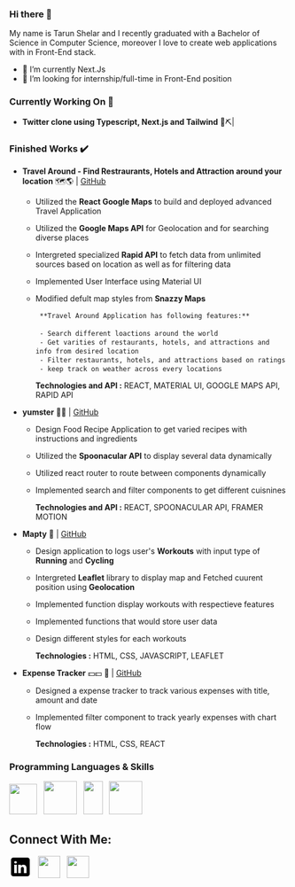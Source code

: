 ### Hi there 👋

My name is Tarun Shelar and I recently graduated with a Bachelor of Science in Computer Science, moreover I love to create web applications with in Front-End stack.

- 🌱 I’m currently Next.Js
- 👯 I’m looking for internship/full-time in Front-End position

### Currently Working On 🚀

- **Twitter clone using Typescript, Next.js and Tailwind** 📜⛏️|

### Finished Works ✔️

- **Travel Around - Find Restraurants, Hotels and Attraction around your location** 🗺️🌎 | <a href = "https://github.com/elianalopez/Instapup"> GitHub</a>

  - Utilized the **React Google Maps** to build and deployed advanced Travel Application
  - Utilized the **Google Maps API** for Geolocation and for searching diverse places
  - Intergreted specialized **Rapid API** to fetch data from unlimited sources based on location as well as for filtering data
  - Implemented User Interface using Material UI
  - Modified defult map styles from **Snazzy Maps**

         **Travel Around Application has following features:**

         - Search different loactions around the world
         - Get varities of restaurants, hotels, and attractions and info from desired location
         - Filter restaurants, hotels, and attractions based on ratings
         - keep track on weather across every locations

    **Technologies and API :** REACT, MATERIAL UI, GOOGLE MAPS API, RAPID API

- **yumster** 🥘🍞 | <a href = "https://github.com/elianalopez/RaspiCar-Project"> GitHub</a>

  - Design Food Recipe Application to get varied recipes with instructions and ingredients
  - Utilized the **Spoonacular API** to display several data dynamically
  - Utilized react router to route between components dynamically
  - Implemented search and filter components to get different cuisnines

    **Technologies and API :** REACT, SPOONACULAR API, FRAMER MOTION

- **Mapty** 📍 | <a href = "https://github.com/Taruun/Mpaty"> GitHub</a>

  - Design application to logs user's **Workouts** with input type of **Running** and **Cycling**
  - Intergreted **Leaflet** library to display map and Fetched cuurent position using **Geolocation**
  - Implemented function display workouts with respectieve features
  - Implemented functions that would store user data
  - Design different styles for each workouts

    **Technologies :** HTML, CSS, JAVASCRIPT, LEAFLET

- **Expense Tracker** 💵💵 🔗 | <a href = "https://github.com/elianalopez/Markov-Chains-Text-Generator"> GitHub</a>

  - Designed a expense tracker to track various expenses with title, amount and date
  - Implemented filter component to track yearly expenses with chart flow

    **Technologies :** HTML, CSS, REACT

### Programming Languages & Skills

<img src="html-5.png" width="50" height = "55" > &nbsp; <img src="css-3.png" width="60" height="60"> &nbsp; <img src="js (2).png"  width="35" height = "60"> &nbsp; <img src="atom.png"  width="60" height = "60">

## Connect With Me:

<a href="https://www.linkedin.com/in/tarun-shelar-617192190/"><img src="https://raw.githubusercontent.com/simple-icons/simple-icons/4bf96a236bac3b4f06617753cf16caa2542b8d9d/icons/linkedin.svg" width = "40px" height = "40px"></a> &nbsp; <a href="mailto: tarunys2002@gmail.com"><img src="https://github.com/simple-icons/simple-icons/blob/develop/icons/gmail.svg" width = "40px" height = "40px"></a> &nbsp; <a href="https://leetcode.com/elianalopez/"><img src="web.png" width = "40px" height = "40px"></a>
